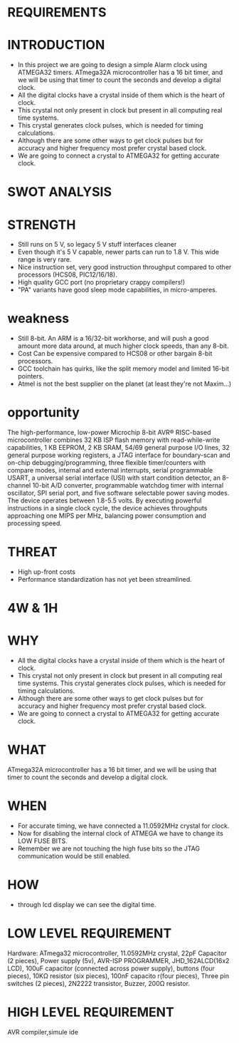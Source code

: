 # REQUIREMENTS #


# INTRODUCTION #
- In this project we are going to design a simple Alarm clock using ATMEGA32 timers.
 ATmega32A microcontroller has a 16 bit timer,
 and we will be using that timer to count the seconds and develop a digital clock.
- All the digital clocks have a crystal inside of them which is the heart of clock. 
- This crystal not only present in clock but present in all computing real time systems. 
- This crystal generates clock pulses, which is needed for timing calculations. 
- Although there are some other ways to get clock pulses but for accuracy and higher frequency most prefer crystal based clock.
-  We are going to connect a crystal to ATMEGA32 for getting accurate clock.

# SWOT ANALYSIS #

# STRENGTH #
- Still runs on 5 V, so legacy 5 V stuff interfaces cleaner
- Even though it's 5 V capable, newer parts can run to 1.8 V. This wide range is very rare.
- Nice instruction set, very good instruction throughput compared to other processors (HCS08, PIC12/16/18).
- High quality GCC port (no proprietary crappy compilers!)
- "PA" variants have good sleep mode capabilities, in micro-amperes.

# weakness #
- Still 8-bit. An ARM is a 16/32-bit workhorse, and will push a good amount more data around, at much higher clock speeds, than any 8-bit.
- Cost Can be expensive compared to HCS08 or other bargain 8-bit processors.
- GCC toolchain has quirks, like the split memory model and limited 16-bit pointers.
- Atmel is not the best supplier on the planet (at least they're not Maxim...)

# opportunity #
The high-performance, low-power Microchip 8-bit AVR® RISC-based microcontroller combines 32 KB ISP flash memory with read-while-write capabilities, 1 KB EEPROM, 2 KB SRAM, 54/69 general purpose I/O lines, 32 general purpose working registers, a JTAG interface for boundary-scan and on-chip debugging/programming, three flexible timer/counters with compare modes, internal and external interrupts, serial programmable USART, a universal serial interface (USI) with start condition detector, an 8-channel 10-bit A/D converter, programmable watchdog timer with internal oscillator, SPI serial port, and five software selectable power saving modes. The device operates between 1.8-5.5 volts.
By executing powerful instructions in a single clock cycle, the device achieves throughputs approaching one MIPS per MHz, balancing power consumption and processing speed.

# THREAT #
- High up-front costs
- Performance standardization has not yet been streamlined.

# 4W & 1H #
# WHY #
- All the digital clocks have a crystal inside of them which is the heart of clock.
- This crystal not only present in clock but present in all computing real time systems. This crystal generates clock pulses, which is needed for timing calculations. 
- Although there are some other ways to get clock pulses but for accuracy and higher frequency most prefer crystal based clock.
- We are going to connect a crystal to ATMEGA32 for getting accurate clock.

# WHAT #
ATmega32A microcontroller has a 16 bit timer, and we will be using that timer to count the seconds and develop a digital clock.

# WHEN #
- For accurate timing, we have connected a 11.0592MHz crystal for clock.
- Now for disabling the internal clock of ATMEGA we have to change its LOW FUSE BITS. 
- Remember we are not touching the high fuse bits so the JTAG communication would be still enabled.

# HOW #
- through lcd display we can see the digital time.

# LOW LEVEL REQUIREMENT
Hardware: ATmega32 microcontroller, 11.0592MHz crystal, 22pF Capacitor (2 pieces), Power supply (5v), AVR-ISP PROGRAMMER, JHD_162ALCD(16x2 LCD), 100uF capacitor (connected across power supply), buttons (four pieces),  10KΩ resistor (six pieces), 100nF capacito r(four pieces), Three pin switches (2 pieces), 2N2222 transistor, Buzzer, 200Ω resistor.
# HIGH LEVEL REQUIREMENT
AVR compiler,simule ide


